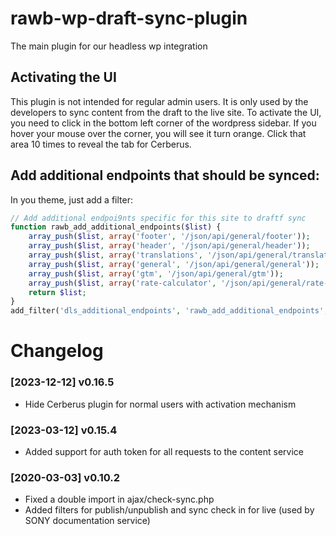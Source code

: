 # rawb-wp-draft-sync-plugin
The main plugin for our headless wp integration

## Activating the UI
This plugin is not intended for regular admin users. It is only used by the developers to sync content from the draft to the live site. To activate the UI, you need to click in the bottom left corner of the wordpress sidebar. If you hover your mouse over the corner, you will see it turn orange. Click that area 10 times to reveal the tab for Cerberus.

## Add additional endpoints that should be synced:

In you theme, just add a filter:

```php
// Add additional endpoi9nts specific for this site to draftf sync
function rawb_add_additional_endpoints($list) {
    array_push($list, array('footer', '/json/api/general/footer'));
    array_push($list, array('header', '/json/api/general/header'));
    array_push($list, array('translations', '/json/api/general/translations'));
    array_push($list, array('general', '/json/api/general/general'));
    array_push($list, array('gtm', '/json/api/general/gtm'));
    array_push($list, array('rate-calculator', '/json/api/general/rate-calculator'));
    return $list;
}
add_filter('dls_additional_endpoints', 'rawb_add_additional_endpoints', 10, 1);
```

# Changelog

### [2023-12-12] v0.16.5
* Hide Cerberus plugin for normal users with activation mechanism


### [2023-03-12] v0.15.4
* Added support for auth token for all requests to the content service

### [2020-03-03] v0.10.2
* Fixed a double import in ajax/check-sync.php
* Added filters for publish/unpublish and sync check in for live (used by SONY documentation service)
